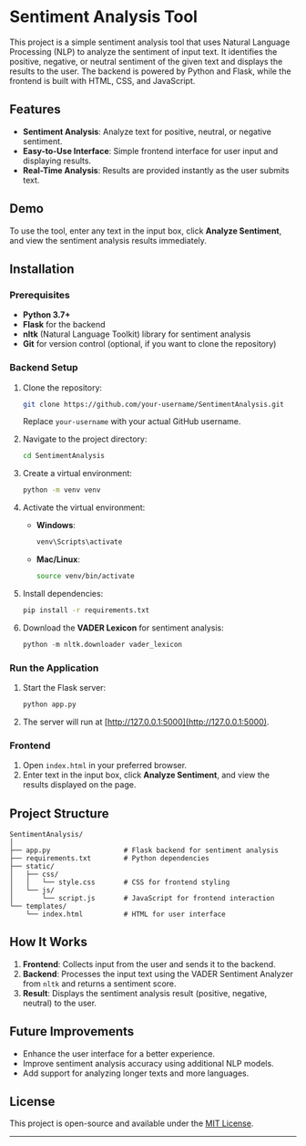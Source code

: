 

# Sentiment Analysis Tool

This project is a simple sentiment analysis tool that uses Natural Language Processing (NLP) to analyze the sentiment of input text. It identifies the positive, negative, or neutral sentiment of the given text and displays the results to the user. The backend is powered by Python and Flask, while the frontend is built with HTML, CSS, and JavaScript.

## Features
- **Sentiment Analysis**: Analyze text for positive, neutral, or negative sentiment.
- **Easy-to-Use Interface**: Simple frontend interface for user input and displaying results.
- **Real-Time Analysis**: Results are provided instantly as the user submits text.

## Demo
To use the tool, enter any text in the input box, click **Analyze Sentiment**, and view the sentiment analysis results immediately.

## Installation

### Prerequisites
- **Python 3.7+**
- **Flask** for the backend
- **nltk** (Natural Language Toolkit) library for sentiment analysis
- **Git** for version control (optional, if you want to clone the repository)

### Backend Setup
1. Clone the repository:
   ```bash
   git clone https://github.com/your-username/SentimentAnalysis.git
   ```
   Replace `your-username` with your actual GitHub username.

2. Navigate to the project directory:
   ```bash
   cd SentimentAnalysis
   ```

3. Create a virtual environment:
   ```bash
   python -m venv venv
   ```

4. Activate the virtual environment:
   - **Windows**:
     ```bash
     venv\Scripts\activate
     ```
   - **Mac/Linux**:
     ```bash
     source venv/bin/activate
     ```

5. Install dependencies:
   ```bash
   pip install -r requirements.txt
   ```

6. Download the **VADER Lexicon** for sentiment analysis:
   ```python
   python -m nltk.downloader vader_lexicon
   ```

### Run the Application
1. Start the Flask server:
   ```bash
   python app.py
   ```
2. The server will run at [http://127.0.0.1:5000](http://127.0.0.1:5000).

### Frontend
1. Open `index.html` in your preferred browser.
2. Enter text in the input box, click **Analyze Sentiment**, and view the results displayed on the page.

## Project Structure

```plaintext
SentimentAnalysis/
│
├── app.py                  # Flask backend for sentiment analysis
├── requirements.txt        # Python dependencies
├── static/
│   ├── css/
│   │   └── style.css       # CSS for frontend styling
│   └── js/
│       └── script.js       # JavaScript for frontend interaction
└── templates/
    └── index.html          # HTML for user interface
```

## How It Works
1. **Frontend**: Collects input from the user and sends it to the backend.
2. **Backend**: Processes the input text using the VADER Sentiment Analyzer from `nltk` and returns a sentiment score.
3. **Result**: Displays the sentiment analysis result (positive, negative, neutral) to the user.

## Future Improvements
- Enhance the user interface for a better experience.
- Improve sentiment analysis accuracy using additional NLP models.
- Add support for analyzing longer texts and more languages.

## License
This project is open-source and available under the [MIT License](LICENSE).

---
